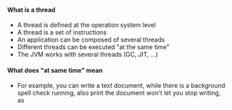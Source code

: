 #### What is a thread
- A thread is defined at the operation system level
- A thread is a set of instructions
- An application can be composed of several threads
- Different threads can be executed "at the same time"
- The JVM works with several threads (GC, JIT, ...)
#### What does "at same time" mean
- For example, you can write a text document, while there is a background spell check running, also print the document won't let you stop writing, as 
<!--stackedit_data:
eyJoaXN0b3J5IjpbLTU1MzM1NjE4NywtMjA4ODc0NjYxMl19
-->